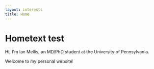 ```yaml
---
layout: interests
title: Home
---
```

# Hometext test

Hi, I'm Ian Mellis, an MD/PhD student at the University of Pennsylvania.

Welcome to my personal website!